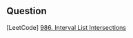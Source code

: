 ## Question

[LeetCode] [986. Interval List Intersections](https://leetcode.com/problems/interval-list-intersections/)
